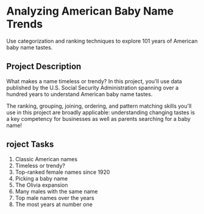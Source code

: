 # Analyzing American Baby Name Trends
Use categorization and ranking techniques to explore 101 years of American baby name tastes.

## Project Description
What makes a name timeless or trendy? In this project, you'll use data published by the U.S. Social Security Administration spanning over a hundred years to understand American baby name tastes.

The ranking, grouping, joining, ordering, and pattern matching skills you'll use in this project are broadly applicable: understanding changing tastes is a key competency for businesses as well as parents searching for a baby name!

## roject Tasks
1. Classic American names
2. Timeless or trendy?
3. Top-ranked female names since 1920
4. Picking a baby name
5. The Olivia expansion
6. Many males with the same name
7. Top male names over the years
8. The most years at number one
